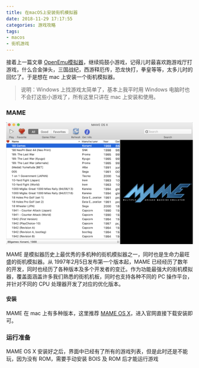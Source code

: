```yaml
---
title: 在macOS上安装街机模拟器
date: 2018-11-29 17:17:55
categories: 游戏攻略
tags:
- macos
- 街机游戏
---
```

接着上一篇文章 [OpenEmu模拟器](/2018/11/29/OpenEmu模拟器/)，继续捣鼓小游戏，记得儿时最喜欢跑游戏厅打游戏，什么合金弹头，三国战纪，西游释厄传，恐龙快打，拳皇等等，太多儿时的回忆了。于是想在 mac 上安装一个街机模拟器。

> 说明：Windows 上找游戏太简单了，基本上我平时用 Windows 电脑时也不会打这些小游戏了，所有这里只讲在 mac 上安装和使用。

### MAME

![main-window](/images/mame/main_window.png)

MAME 是模拟器历史上最优秀的多机种的街机模拟器之一，同时也是生命力最旺盛的街机模拟器。从 1997年2月5日发布第一个版本起，MAME 已经经历了数年的开发，同时也经历了各种版本及多个开发者的变迁。作为功能最强大的街机模拟器，覆盖面涵盖许多我们熟悉的街机机板，同时也支持各种不同的 PC 操作平台，并针对不同的 CPU 处理器开发了对应的优化版本。

#### 安装

MAME 在 mac 上有多种版本，这里推荐 [MAME OS X](http://mameosx.sourceforge.net/)，进入官网直接下载安装即可。

### 运行准备

MAME OS X 安装好之后，界面中已经有了所有的游戏列表，但是此时还是不能玩，因为没有 ROM，需要手动安装 BOIS 及 ROM 后才能运行游戏
